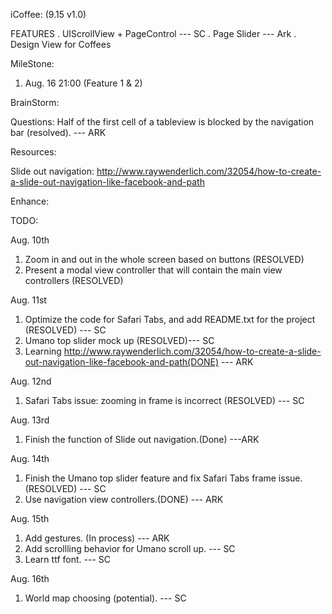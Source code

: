 iCoffee: (9.15 v1.0)

FEATURES
	. UIScrollView + PageControl --- SC 
	. Page Slider  --- Ark
	. Design View for Coffees


MileStone:

1. Aug. 16 21:00 (Feature 1 & 2)


BrainStorm:


Questions:
Half of the first cell of a tableview is blocked by the navigation bar (resolved). --- ARK



Resources:

Slide out navigation:
http://www.raywenderlich.com/32054/how-to-create-a-slide-out-navigation-like-facebook-and-path

Enhance:



TODO:

Aug. 10th

1. Zoom in and out in the whole screen based on buttons (RESOLVED)
2. Present a modal view controller that will contain the main view controllers (RESOLVED)
	
Aug. 11st

1. Optimize the code for Safari Tabs, and add README.txt for the project (RESOLVED) --- SC
2. Umano top slider mock up (RESOLVED)--- SC
3. Learning http://www.raywenderlich.com/32054/how-to-create-a-slide-out-navigation-like-facebook-and-path(DONE)	--- ARK

Aug. 12nd

1. Safari Tabs issue: zooming in frame is incorrect (RESOLVED) --- SC

Aug. 13rd
1. Finish the function of Slide out navigation.(Done) ---ARK


Aug. 14th
1. Finish the Umano top slider feature and fix Safari Tabs frame issue. (RESOLVED) --- SC
2. Use navigation view controllers.(DONE) --- ARK

Aug. 15th
1. Add gestures. (In process) --- ARK
2. Add scrollling behavior for Umano scroll up. --- SC
3. Learn ttf font. --- SC

Aug. 16th
1. World map choosing (potential). --- SC
